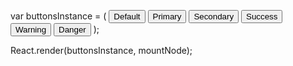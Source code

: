 var buttonsInstance = (
  <ButtonToolbar>
    <Button radius>Default</Button>
    <Button amStyle="primary" radius>Primary</Button>
    <Button amStyle="secondary" radius>Secondary</Button>
    <Button amStyle="success" radius>Success</Button>
    <Button amStyle="warning" radius>Warning</Button>
    <Button amStyle="danger" radius>Danger</Button>
  </ButtonToolbar>
);

React.render(buttonsInstance, mountNode);
